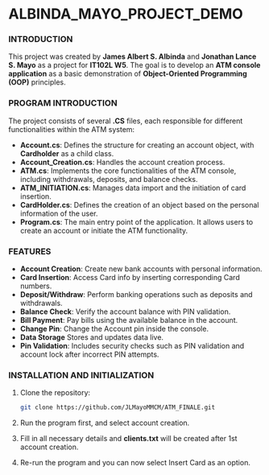 # ALBINDA_MAYO_PROJECT_DEMO

### INTRODUCTION
This project was created by **James Albert S. Albinda** and **Jonathan Lance S. Mayo** as a project for **IT102L W5**. The goal is to develop an **ATM console application** as a basic demonstration of **Object-Oriented Programming (OOP)** principles.

### PROGRAM INTRODUCTION
The project consists of several **.CS** files, each responsible for different functionalities within the ATM system:

- **Account.cs**: Defines the structure for creating an account object, with **Cardholder** as a child class.
- **Account_Creation.cs**: Handles the account creation process.
- **ATM.cs**: Implements the core functionalities of the ATM console, including withdrawals, deposits, and balance checks.
- **ATM_INITIATION.cs**: Manages data import and the initiation of card insertion.
- **CardHolder.cs**: Defines the creation of an object based on the personal information of the user.
- **Program.cs**: The main entry point of the application. It allows users to create an account or initiate the ATM functionality.

### FEATURES
- **Account Creation**: Create new bank accounts with personal information.
- **Card Insertion**: Access Card info by inserting corresponding Card numbers.
- **Deposit/Withdraw**: Perform banking operations such as deposits and withdrawals.
- **Balance Check**: Verify the account balance with PIN validation.
- **Bill Payment**: Pay bills using the available balance in the account.
- **Change Pin**: Change the Account pin inside the console.
- **Data Storage** Stores and updates data live.
- **Pin Validation**: Includes security checks such as PIN validation and account lock after incorrect PIN attempts.

### INSTALLATION AND INITIALIZATION
1. Clone the repository:
   ```bash
   git clone https://github.com/JLMayoMMCM/ATM_FINALE.git
2. Run the program first, and select account creation.

3. Fill in all necessary details and **clients.txt** will be created after 1st account creation.

4. Re-run the program and you can now select Insert Card as an option.
